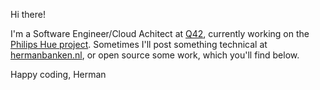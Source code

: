 Hi there!

I'm a Software Engineer/Cloud Achitect at [Q42](https://www.q42.nl/en/about-q42),
currently working on the [Philips Hue project](https://www.q42.nl/en/work/philips-hue1).
Sometimes I'll post something technical at [hermanbanken.nl](https://hermanbanken.nl),
or open source some work, which you'll find below.

Happy coding, Herman

